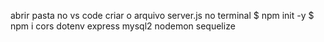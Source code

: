 abrir pasta no vs code 
criar o arquivo server.js
no terminal
$ npm init -y
$ npm i cors dotenv express mysql2 nodemon sequelize 
